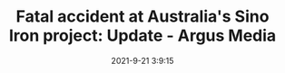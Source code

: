 ---
"title": "Fatal accident at Australia's Sino Iron project: Update - Argus Media"
"date": "2021-9-21 3:9:15"
"feed_name": "GOOGLENEWSMINING"
"feed_website": "https://news.google.com/search?q=mining%2Bincident&hl=en-US&gl=US&ceid=US:en"
"feed_rss": "https://news.google.com/rss/search?q=mining%2Bincident&hl=en-US&gl=US&ceid=US:en"
"link": "https://www.argusmedia.com/en/news/2255877-fatal-accident-at-australias-sino-iron-project-update"
"file": "_posts/2021-1-1-876af135a664502ed46c6051ed6b23b98c089af5.md"
"accident": "1"
"drilling": "0"
"dead": "1"
"injured": "0"
"where": "mining site"
---